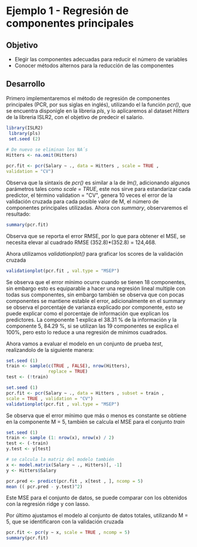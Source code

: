 # Ejemplo 1 - Regresión de componentes principales 

## Objetivo

* Elegir las componentes adecuadas para reducir el número de variables
* Conocer métodos alternos para la reducción de las componentes

## Desarrollo

Primero implementaremos el método de regresión de componentes principales (PCR, por sus siglas en inglés), utilizando el la función _pcr()_, que se encuentra disponigle en la libreria *pls*, y lo aplicaremos al dataset _Hitters_ de la libreria ISLR2, con el objetivo de predecir el salario.

```R
library(ISLR2)
 library(pls)
 set.seed (2)
 
# De nuevo se eliminan los NA´s
Hitters <- na.omit(Hitters)

pcr.fit <- pcr(Salary ∼ ., data = Hitters , scale = TRUE ,
validation = "CV")
```
Observa que la sintaxis de _pcr()_ es similar a la de _lm()_, adicionando algunos parámetros tales como _scale = TRUE_, este nos sirve para estandarizar cada predictor, el término validation = "CV", genera 10 veces el error de la validación cruzada para cada posible valor de M, el número de componentes principales utilizadas. Ahora con *summary*, observaremos el resultado:

```R
summary(pcr.fit)
```

Observa que se reporta el error RMSE, por lo que para obtener el MSE, se necesita elevar al cuadrado RMSE (352.8)*(352.8) = 124,468. 

Ahora utilizamos _validationplot()_ para graficar los scores de la validación cruzada 

```R
validationplot(pcr.fit , val.type = "MSEP")
```
Se observa que el error mínimo ocurre cuando se tienen 18 componentes, sin embargo esto es equiparable a hacer una regresión lineal multiple con todas sus componentes, sin embargo también se observa que con pocas componentes se mantiene estable el error, adicionalmente en el summary se observa el porcentaje de varianza explicado por componente, esto se puede explicar como el porcentaje de información que explican los predictores. La componente 1 explica el 38.31 % de la información y la componente 5, 84.29 %, si se utilizan las 19 componentes se explica el 100%, pero esto lo reduce a una regresión de mínimos cuadrados.

Ahora vamos a evaluar el modelo en un conjunto de prueba _test_, realizandolo de la siguiente manera:

```R
set.seed (1)
train <- sample(c(TRUE , FALSE), nrow(Hitters),
                replace = TRUE)
test <- (!train)
```

```R
set.seed (1)
pcr.fit <- pcr(Salary ∼ ., data = Hitters , subset = train ,
scale = TRUE , validation = "CV")
validationplot(pcr.fit , val.type = "MSEP")
```

Se observa que el error mínimo que más o menos es constante se obtiene en la componente M = 5, también se calcula el MSE para el conjunto _train_
```R
set.seed (1)
train <- sample (1: nrow(x), nrow(x) / 2)
test <- (-train)
y.test <- y[test]

# se calcula la matriz del modelo también 
x <- model.matrix(Salary ∼ ., Hitters)[, -1]
y <- Hitters$Salary

pcr.pred <- predict(pcr.fit , x[test , ], ncomp = 5)
mean (( pcr.pred - y.test)^2)
```

Este MSE para el conjunto de datos, se puede comparar con los obtenidos con la regresión ridge y con lasso. 

Por último ajustamos el modelo al conjunto de datos totales, utilizando M = 5, que se identificaron con la validación cruzada

```R
pcr.fit <- pcr(y ∼ x, scale = TRUE , ncomp = 5)
summary(pcr.fit)
```
